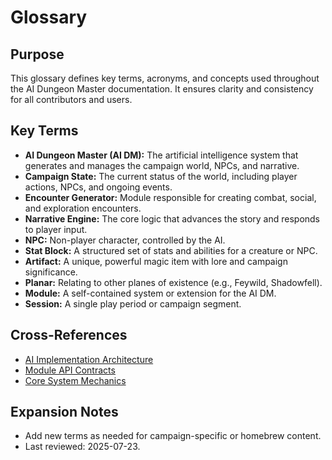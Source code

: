 
# Glossary

## Purpose

This glossary defines key terms, acronyms, and concepts used throughout the AI Dungeon Master documentation. It ensures clarity and consistency for all contributors and users.

## Key Terms

- **AI Dungeon Master (AI DM):** The artificial intelligence system that generates and manages the campaign world, NPCs, and narrative.
- **Campaign State:** The current status of the world, including player actions, NPCs, and ongoing events.
- **Encounter Generator:** Module responsible for creating combat, social, and exploration encounters.
- **Narrative Engine:** The core logic that advances the story and responds to player input.
- **NPC:** Non-player character, controlled by the AI.
- **Stat Block:** A structured set of stats and abilities for a creature or NPC.
- **Artifact:** A unique, powerful magic item with lore and campaign significance.
- **Planar:** Relating to other planes of existence (e.g., Feywild, Shadowfell).
- **Module:** A self-contained system or extension for the AI DM.
- **Session:** A single play period or campaign segment.

## Cross-References

- [AI Implementation Architecture](ai-implementation-architecture.md)
- [Module API Contracts](ai-module-api-contracts.md)
- [Core System Mechanics](core-system-mechanics.md)

## Expansion Notes

- Add new terms as needed for campaign-specific or homebrew content.
- Last reviewed: 2025-07-23.
